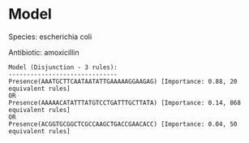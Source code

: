 
# Model

Species: escherichia coli

Antibiotic: amoxicillin

```
Model (Disjunction - 3 rules):
------------------------------
Presence(AAATGCTTCAATAATATTGAAAAAGGAAGAG) [Importance: 0.88, 20 equivalent rules]
OR
Presence(AAAAACATATTTATGTCCTGATTTGCTTATA) [Importance: 0.14, 868 equivalent rules]
OR
Presence(ACGGTGCGGCTCGCCAAGCTGACCGAACACC) [Importance: 0.04, 50 equivalent rules]

```

